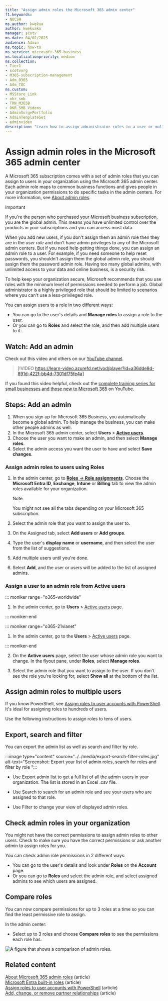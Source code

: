 ```yaml
---
title: "Assign admin roles the Microsoft 365 admin center"
f1.keywords:
- NOCSH
ms.author: kwekua
author: kwekuako
manager: scotv
ms.date: 04/02/2025
audience: Admin
ms.topic: how-to
ms.service: microsoft-365-business
ms.localizationpriority: medium
ms.collection: 
- Tier1
- scotvorg
- M365-subscription-management
- Adm_O365
- Adm_TOC
ms.custom:
- MSStore_Link
- okr_smb
- TRN_M365B
- OKR_SMB_Videos
- AdminSurgePortfolio
- AdminTemplateSet
- adminvideo
description: "Learn how to assign administrator roles to a user or multiple users in your business so that they can perform specific tasks in the admin center."
---
```


# Assign admin roles in the Microsoft 365 admin center

A Microsoft 365 subscription comes with a set of admin roles that you can assign to users in your organization using the Microsoft 365 admin center. Each admin role maps to common business functions and gives people in your organization permissions to do specific tasks in the admin centers. For more information, see [About admin roles](about-admin-roles.md).

> [!IMPORTANT]
> If you're the person who purchased your Microsoft business subscription, you are the global admin. This means you have unlimited control over the products in your subscriptions and you can access most data.

When you add new users, if you don't assign them an admin role then they are in the *user role* and don't have admin privileges to any of the Microsoft admin centers. But if you need help getting things done, you can assign an admin role to a user. For example, if you need someone to help reset passwords, you shouldn't assign them the global admin role, you should assign them the password admin role. Having too many global admins, with unlimited access to your data and online business, is a security risk.

To help keep your organization secure, Microsoft recommends that you use roles with the minimum level of permissions needed to perform a job. Global administrator is a highly privileged role that should be limited to scenarios where you can't use a less-privileged role.

You can assign users to a role in two different ways:

- You can go to the user's details and **Manage roles** to assign a role to the user.
- Or you can go to **Roles** and select the role, and then add multiple users to it.

## Watch: Add an admin

Check out this video and others on our [YouTube channel](https://go.microsoft.com/fwlink/?linkid=2198030).

> [!VIDEO https://learn-video.azurefd.net/vod/player?id=a36dde8d-891d-422f-bb4d-7301df75fe4a]

If you found this video helpful, check out the [complete training series for small businesses and those new to Microsoft 365](https://go.microsoft.com/fwlink/?linkid=2197659) on YouTube.

## Steps: Add an admin

1. When you sign up for Microsoft 365 Business, you automatically become a global admin. To help manage the business, you can make other people admins as well.
1. In the Microsoft 365 admin center, select **Users** > <a href="https://go.microsoft.com/fwlink/p/?linkid=834822" target="_blank">**Active users**</a>.
1. Choose the user you want to make an admin, and then select **Manage roles**.
1. Select the admin access you want the user to have and select **Save changes**.

### Assign admin roles to users using Roles

1. In the admin center, go to <a href="https://go.microsoft.com/fwlink/p/?linkid=2097861" target="_blank"> **Roles** -> **Role assignments**</a>. Choose the **Microsoft Entra ID**, **Exchange**, **Intune** or **Billing** tab to view the admin roles available for your organization.

    > [!NOTE]
    > You might not see all the tabs depending on your Microsoft 365 subscription.

1. Select the admin role that you want to assign the user to.
1. On the Assigned tab, select **Add users** or **Add groups**.
1. Type the user's **display name** or **username**, and then select the user from the list of suggestions.
1. Add multiple users until you're done.
1. Select **Add**, and the user or users will be added to the list of assigned admins.

### Assign a user to an admin role from Active users

::: moniker range="o365-worldwide"

1. In the admin center, go to **Users** > [Active users](https://go.microsoft.com/fwlink/p/?linkid=834822) page.

::: moniker-end

::: moniker range="o365-21vianet"

1. In the admin center, go to the **Users** > <a href="https://go.microsoft.com/fwlink/p/?linkid=850628" target="_blank">Active users</a> page.

::: moniker-end

2. On the **Active users** page, select the user whose admin role you want to change. In the flyout pane, under **Roles**, select **Manage roles**.

3. Select the admin role that you want to assign to the user. If you don't see the role you're looking for, select **Show all** at the bottom of the list.

## Assign admin roles to multiple users

If you know PowerShell, see [Assign roles to user accounts with PowerShell](../../enterprise/assign-roles-to-user-accounts-with-microsoft-365-powershell.md). It's ideal for assigning roles to hundreds of users.
  
Use the following instructions to assign roles to tens of users.

## Export, search and filter

You can export the admin list as well as search and filter by role.

:::image type="content" source="../../media/export-search-filter-roles.jpg" alt-text="Screenshot: Export your list of admin roles, search for roles and filter by role ":::

- Use Export admin list to get a full list of all the admin users in your organization. The list is stored in an Excel .csv file.

- Use Search to search for an admin role and see your users who are assigned to that role.

- Use Filter to change your view of displayed admin roles.

## Check admin roles in your organization

You might not have the correct permissions to assign admin roles to other users. Check to make sure you have the correct permissions or ask another admin to assign roles for you.

You can check admin role permissions in 2 different ways:

- You can go to the user's details and look under **Roles** on the **Account** page.
- Or you can go to **Roles** and select the admin role, and select assigned admins to see which users are assigned.

## Compare roles

You can now compare permissions for up to 3 roles at a time so you can find the least permissive role to assign.

In the admin center:

- Select up to 3 roles and choose **Compare roles** to see the permissions each role has.

![A figure that shows a comparison of admin roles.](../../media/compare-roles-list.png)

## Related content

[About Microsoft 365 admin roles](about-admin-roles.md) (article)\
[Microsoft Entra built-in roles](/azure/active-directory/roles/permissions-reference) (article)\
[Assign roles to user accounts with PowerShell](../../enterprise/assign-roles-to-user-accounts-with-microsoft-365-powershell.md) (article)\
[Add, change, or remove partner relationships](../misc/add-partner.md) (article)

